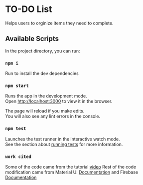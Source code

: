 # TO-DO List

Helps users to orginize items they need to complete. 

## Available Scripts

In the project directory, you can run:

### `npm i`

Run to install the dev dependencies

### `npm start`

Runs the app in the development mode.\
Open [http://localhost:3000](http://localhost:3000) to view it in the browser.

The page will reload if you make edits.\
You will also see any lint errors in the console.

### `npm test`

Launches the test runner in the interactive watch mode.\
See the section about [running tests](https://facebook.github.io/create-react-app/docs/running-tests) for more information.

### `work cited`
Some of the code came from the tutorial [video](https://www.youtube.com/watch?v=Vqa9NMzF3wc)
Rest of the code modification came from Material UI [Documentation](https://material-ui.com/) and Firebase [Documentation](https://firebase.google.com/docs)